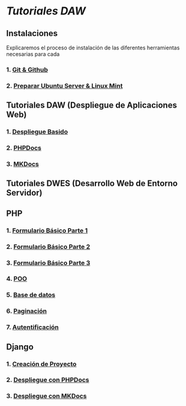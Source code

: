# **_Tutoriales DAW_**

## Instalaciones

Explicaremos el proceso de instalación de las diferentes herramientas necesarias para cada  

### 1. [Git & Github](/DAW/Tutorial_Git.md)
### 2. [Preparar Ubuntu Server & Linux Mint](/DAW/Server&Mint.md)

## Tutoriales DAW (Despliegue de Aplicaciones Web)

### 1. [Despliegue Basido](/DAW/Tutoriales/1.%20Despliegue%20Basico.md)
### 2. [PHPDocs](/DAW/Tutoriales/PHPDocs.md)
### 3. [MKDocs](/DAW/Tutoriales/MKDocs.md)

## Tutoriales DWES (Desarrollo Web de Entorno Servidor)

## PHP

### 1. [Formulario Básico Parte 1](/DWES/Tutoriales/PHP/1.%20Formularios%20Básicos%201.md)
### 2. [Formulario Básico Parte 2](/DWES/Tutoriales/PHP/2.%20Formularios%20Básicos%202.md)
### 3. [Formulario Básico Parte 3](/DWES/Tutoriales/PHP/3.%20Formularios%20Básicos%203.md)
### 4. [POO](/DWES/Tutoriales/PHP/4.%20POO.md)
### 5. [Base de datos](/DWES/Tutoriales/PHP/5.%20Base%20de%20datos.md)
### 6. [Paginación](/DWES/Tutoriales/PHP/6.%20Paginación.md)
### 7. [Autentificación](/DWES/Tutoriales/PHP/7.%20Autentificación.md)

## Django

### 1. [Creación de Proyecto](/DWES/Tutoriales/Django/1.%20Crear%20Proyecto.md)
### 2. [Despliegue con PHPDocs]()
### 3. [Despliegue con MKDocs]()
